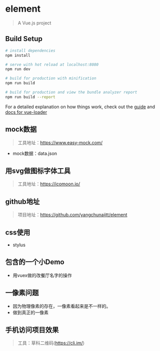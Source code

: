 # element

> A Vue.js project

## Build Setup

``` bash
# install dependencies
npm install

# serve with hot reload at localhost:8080
npm run dev

# build for production with minification
npm run build

# build for production and view the bundle analyzer report
npm run build --report
```

For a detailed explanation on how things work, check out the [guide](http://vuejs-templates.github.io/webpack/) and [docs for vue-loader](http://vuejs.github.io/vue-loader)


## mock数据

> 工具地址：https://www.easy-mock.com/
- mock数据：data.json

## 用svg做图标字体工具

> 工具地址：https://icomoon.io/

## github地址

> 项目地址：https://github.com/yangchunaijtt/element

## css使用

  - stylus
  

## 包含的一个小Demo

 - 用vuex做的改餐厅名字的操作

## 一像素问题

  - 因为物理像素的存在，一像素看起来是不一样的。
  - 做到真正的一像素
  
## 手机访问项目效果

> 工具：草科二维码(https://cli.im/)





